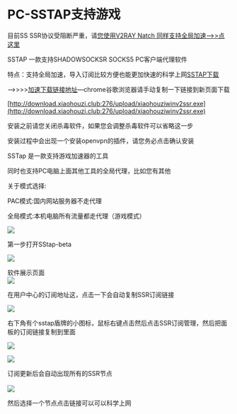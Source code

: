 # PC-SSTAP支持游戏

目前SS SSR协议受阻断严重，请[您使用V2RAY Natch 同样支持全局加速—–>>点这里](https://www.shenlejiang.xyz/?docs=%e5%b0%8f%e7%8c%b4%e5%ad%90%e6%95%99%e7%a8%8b/windows/pc-v2ray-netch)

SSTAP 一款支持SHADOWSOCKSR SOCKS5 PC客户端代理软件

特点：支持全局加速，导入订阅比较方便也能更加快速的科学上网[SSTAP下载](https://www.shenlejiang.xyz/upload/SSTap-beta-setup-1.0.9.7.exe)

—->>>>[加速下载链接地址](http://34.96.136.54/SSTap-beta-setup-1.0.9.7.exe)—chrome谷歌浏览器请手动复制一下链接到新页面下载

[http://download.xiaohouzi.club:276/upload/xiaohouziwinv2ssr.exe](http://download.xiaohouzi.club:276/upload/xiaohouziwinv2ssr.exe)

安装之前请您关闭杀毒软件，如果您会调整杀毒软件可以省略这一步

安装过程中会出现一个安装openvpn的插件，请您务必点击确认安装

SSTap 是一款支持游戏加速器的工具

同时也支持PC电脑上面其他工具的全局代理，比如您有其他

关于模式选择:

PAC模式:国内网站服务器不走代理

全局模式:本机电脑所有流量都走代理（游戏模式）

![](https://www.shenlejiang.xyz/wp-content/uploads/2020/04/sstap001.png)

第一步打开SStap-beta

![](https://www.shenlejiang.xyz/wp-content/uploads/2020/04/sstap002.png)

软件展示页面\
![](https://www.shenlejiang.xyz/wp-content/uploads/2020/04/sstap0021-1024x819.png)

在用户中心的订阅地址这，点击一下会自动复制SSR订阅链接

![](https://www.shenlejiang.xyz/wp-content/uploads/2020/04/sstap003.png)

右下角有个sstap盾牌的小图标，鼠标右键点击然后点击SSR订阅管理，然后把面板的订阅链接复制到里面

![](https://www.shenlejiang.xyz/wp-content/uploads/2020/04/sstap004.png)

![](https://www.shenlejiang.xyz/wp-content/uploads/2020/04/sstap006.png)

订阅更新后会自动出现所有的SSR节点\
\
![](https://www.shenlejiang.xyz/wp-content/uploads/2020/04/sstap007.png)

然后选择一个节点点击链接可以可以科学上网
